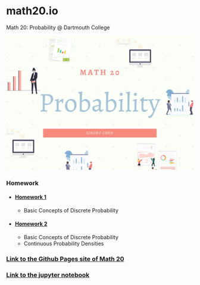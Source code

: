 # math20.io
Math 20: Probability @ Dartmouth College


<p align = "center" >
<img src="./images/Math 20.png" alt="" width="600">
</p>

### Homework

* #### [Homework 1](https://github.com/fudab/math20.io/tree/master/homework/M20_HW1)
  * Basic Concepts of Discrete Probability
  
* #### [Homework 2](https://github.com/fudab/math20.io/tree/master/homework/M20_HW2)
  * Basic Concepts of Discrete Probability
  * Continuous Probability Densities


### [Link to the Github Pages site of Math 20](https://fudab.github.io/math20) 

### [Link to the jupyter notebook](https://github.com/fudab/math20.io/tree/master/scripts)
